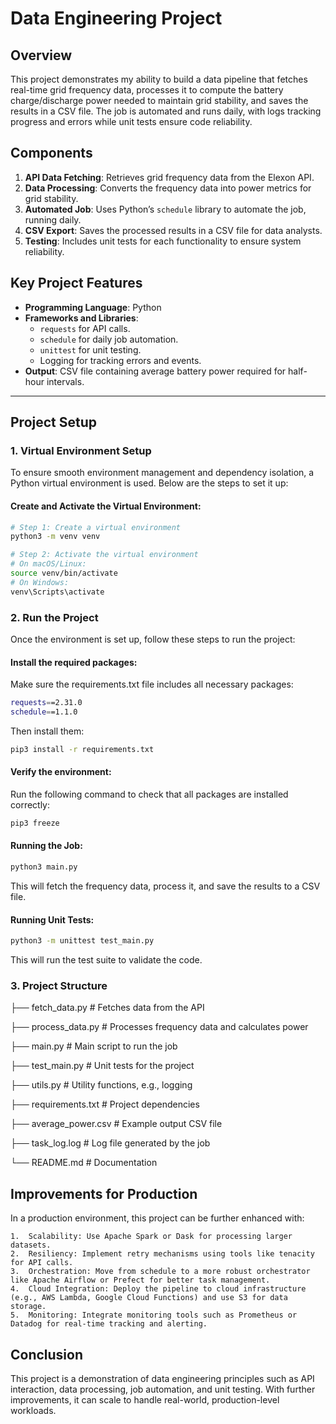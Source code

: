 # Data Engineering Project

## Overview

This project demonstrates my ability to build a data pipeline that fetches real-time grid frequency data, processes it to compute the battery charge/discharge power needed to maintain grid stability, and saves the results in a CSV file. The job is automated and runs daily, with logs tracking progress and errors while unit tests ensure code reliability.

## Components

1. **API Data Fetching**: Retrieves grid frequency data from the Elexon API.
2. **Data Processing**: Converts the frequency data into power metrics for grid stability.
3. **Automated Job**: Uses Python’s `schedule` library to automate the job, running daily.
4. **CSV Export**: Saves the processed results in a CSV file for data analysts.
5. **Testing**: Includes unit tests for each functionality to ensure system reliability.

## Key Project Features

- **Programming Language**: Python
- **Frameworks and Libraries**:
  - `requests` for API calls.
  - `schedule` for daily job automation.
  - `unittest` for unit testing.
  - Logging for tracking errors and events.
- **Output**: CSV file containing average battery power required for half-hour intervals.

---

## Project Setup

### 1. Virtual Environment Setup

To ensure smooth environment management and dependency isolation, a Python virtual environment is used. Below are the steps to set it up:

#### Create and Activate the Virtual Environment:

```bash
# Step 1: Create a virtual environment
python3 -m venv venv

# Step 2: Activate the virtual environment
# On macOS/Linux:
source venv/bin/activate
# On Windows:
venv\Scripts\activate
```

### 2. Run the Project

Once the environment is set up, follow these steps to run the project:

#### Install the required packages:
Make sure the requirements.txt file includes all necessary packages:
```bash
requests==2.31.0
schedule==1.1.0
```

Then install them:

```bash
pip3 install -r requirements.txt
```
#### Verify the environment:
Run the following command to check that all packages are installed correctly:
```bash
pip3 freeze
```

#### Running the Job:

```bash
python3 main.py
```
This will fetch the frequency data, process it, and save the results to a CSV file.

#### Running Unit Tests:

```bash
python3 -m unittest test_main.py
```
This will run the test suite to validate the code.

### 3. Project Structure



├── fetch_data.py         # Fetches data from the API

├── process_data.py       # Processes frequency data and calculates power

├── main.py               # Main script to run the job

├── test_main.py          # Unit tests for the project

├── utils.py              # Utility functions, e.g., logging

├── requirements.txt      # Project dependencies

├── average_power.csv     # Example output CSV file

├── task_log.log          # Log file generated by the job

└── README.md             # Documentation


## Improvements for Production

In a production environment, this project can be further enhanced with:

	1.	Scalability: Use Apache Spark or Dask for processing larger datasets.
	2.	Resiliency: Implement retry mechanisms using tools like tenacity for API calls.
	3.	Orchestration: Move from schedule to a more robust orchestrator like Apache Airflow or Prefect for better task management.
	4.	Cloud Integration: Deploy the pipeline to cloud infrastructure (e.g., AWS Lambda, Google Cloud Functions) and use S3 for data storage.
	5.	Monitoring: Integrate monitoring tools such as Prometheus or Datadog for real-time tracking and alerting.

## Conclusion

This project is a demonstration of data engineering principles such as API interaction, data processing, job automation, and unit testing. With further improvements, it can scale to handle real-world, production-level workloads.

